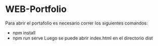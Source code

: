 # WEB-Portfolio
Para abrir el portafolio es necesario correr los siguientes comandos:
- npm install
- npm run serve
Luego se puede abrir index.html en el directorio dist
